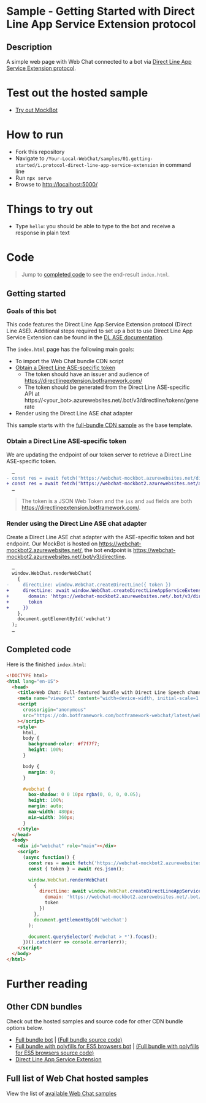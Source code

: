 # Sample - Getting Started with Direct Line App Service Extension protocol

## Description

A simple web page with Web Chat connected to a bot via [Direct Line App Service Extension protocol](https://docs.microsoft.com/en-us/azure/bot-service/bot-service-channel-directline-extension?view=azure-bot-service-4.0).

# Test out the hosted sample

-  [Try out MockBot](https://microsoft.github.io/BotFramework-WebChat/01.getting-started/i.protocol-direct-line-app-service-extension)

# How to run

-  Fork this repository
-  Navigate to `/Your-Local-WebChat/samples/01.getting-started/i.protocol-direct-line-app-service-extension` in command line
-  Run `npx serve`
-  Browse to [http://localhost:5000/](http://localhost:5000/)

# Things to try out

-  Type `hello`: you should be able to type to the bot and receive a response in plain text

# Code

> Jump to [completed code](#completed-code) to see the end-result `index.html`.

## Getting started

### Goals of this bot

This code features the Direct Line App Service Extension protocol (Direct Line ASE). Additional steps required to set up a bot to use Direct Line App Service Extension can be found in the [DL ASE documentation](https://docs.microsoft.com/en-us/azure/bot-service/bot-service-channel-directline-extension?view=azure-bot-service-4.0).

The `index.html` page has the following main goals:

-  To import the Web Chat bundle CDN script
-  [Obtain a Direct Line ASE-specific token](https://docs.microsoft.com/en-us/azure/bot-service/bot-service-channel-directline-extension-webchat-client?view=azure-bot-service-4.0#integrate-web-chat-client)
   -  The token should have an issuer and audience of https://directlineextension.botframework.com/
   -  The token should be generated from the Direct Line ASE-specific API at https://<your_bot>.azurewebsites.net/.bot/v3/directline/tokens/generate
-  Render using the Direct Line ASE chat adapter

This sample starts with the [full-bundle CDN sample](../a.full-bundle/README.md) as the base template.

### Obtain a Direct Line ASE-specific token

We are updating the endpoint of our token server to retrieve a Direct Line ASE-specific token.

```diff
  …
- const res = await fetch('https://webchat-mockbot.azurewebsites.net/directline/token', { method: 'POST' });
+ const res = await fetch('https://webchat-mockbot2.azurewebsites.net/api/token/directlinease', { method: 'POST' });
  …
```

> The token is a JSON Web Token and the `iss` and `aud` fields are both https://directlineextension.botframework.com/.

### Render using the Direct Line ASE chat adapter

Create a Direct Line ASE chat adapter with the ASE-specific token and bot endpoint. Our MockBot is hosted on https://webchat-mockbot2.azurewebsites.net/, the bot endpoint is https://webchat-mockbot2.azurewebsites.net/.bot/v3/directline.

```diff
  …
  window.WebChat.renderWebChat(
    {
-     directLine: window.WebChat.createDirectLine({ token })
+     directLine: await window.WebChat.createDirectLineAppServiceExtension({
+       domain: 'https://webchat-mockbot2.azurewebsites.net/.bot/v3/directline',
+       token
+     })
    },
    document.getElementById('webchat')
  );
  …
```

## Completed code

Here is the finished `index.html`:

<!-- prettier-ignore-start -->
```html
<!DOCTYPE html>
<html lang="en-US">
  <head>
    <title>Web Chat: Full-featured bundle with Direct Line Speech channel</title>
    <meta name="viewport" content="width=device-width, initial-scale=1.0" />
    <script
      crossorigin="anonymous"
      src="https://cdn.botframework.com/botframework-webchat/latest/webchat-minimal.js"
    ></script>
    <style>
      html,
      body {
        background-color: #f7f7f7;
        height: 100%;
      }

      body {
        margin: 0;
      }

      #webchat {
        box-shadow: 0 0 10px rgba(0, 0, 0, 0.05);
        height: 100%;
        margin: auto;
        max-width: 480px;
        min-width: 360px;
      }
    </style>
  </head>
  <body>
    <div id="webchat" role="main"></div>
    <script>
      (async function() {
        const res = await fetch('https://webchat-mockbot2.azurewebsites.net/api/token/directlinease', { method: 'POST' });
        const { token } = await res.json();

        window.WebChat.renderWebChat(
          {
            directLine: await window.WebChat.createDirectLineAppServiceExtension({
              domain: 'https://webchat-mockbot2.azurewebsites.net/.bot/v3/directline',
              token
            })
          },
          document.getElementById('webchat')
        );

        document.querySelector('#webchat > *').focus();
      })().catch(err => console.error(err));
    </script>
  </body>
</html>
```
<!-- prettier-ignore-end -->

# Further reading

## Other CDN bundles

Check out the hosted samples and source code for other CDN bundle options below.

-  [Full bundle bot](https://microsoft.github.io/BotFramework-WebChat/01.getting-started/a.full-bundle) | [(Full bundle source code)](https://github.com/microsoft/BotFramework-WebChat/tree/master/samples/01.getting-started/a.full-bundle)
-  [Full bundle with polyfills for ES5 browsers bot](https://microsoft.github.io/BotFramework-WebChat/01.getting-started/c.es5-bundle) | [(Full bundle with polyfills for ES5 browsers source code)](https://github.com/microsoft/BotFramework-WebChat/tree/master/samples/01.getting-started/c.es5-bundle)
-  [Direct Line App Service Extension](https://docs.microsoft.com/en-us/azure/bot-service/bot-service-channel-directline-extension?view=azure-bot-service-4.0)

## Full list of Web Chat hosted samples

View the list of [available Web Chat samples](https://github.com/microsoft/BotFramework-WebChat/tree/master/samples)
